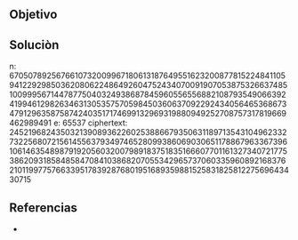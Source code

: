 ## Objetivo

## Soluciòn
n: 67050789256766107320099671806131876495516232008778152248411059412292985036208062248649260475243407009190705387532663748510099956714478775040324938687845960556556882108793549066392419946129826346313053575705984503606370922924340564653686734791296358758742403517174699132969319880949252708757317819669462989491
e: 65537
ciphertext: 24521968243503213908936226025388667935063118971354310496233273225680721561455637934974652809938606903065117886796336739610614635489879192056032007989183751835166607701161327340721775386209318584858470841038682070553429657370603359608921683762101199775766339517839287680195168935988152583182581227569643430715


## Referencias
- []()